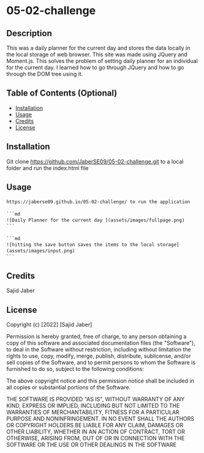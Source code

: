# 05-02-challenge

## Description

This was a daily planner for the current day and stores the data locally in the local storage of web browser. This site was made using JQuery and Moment.js. This solves the problem of setting daily planner for an individual for the current day. I learned how to go through JQuery and how to go through the DOM tree using it. 

## Table of Contents (Optional)

- [Installation](#installation)
- [Usage](#usage)
- [Credits](#credits)
- [License](#license)

## Installation

Git clone https://github.com/JaberSE09/05-02-challenge.git to a local folder and run the index.html file

## Usage

    https://jaberse09.github.io/05-02-challenge/ to run the application

    ```md
    ![Daily Planner for the current day ](assets/images/fullpage.png)
    ```

    ```md
    ![hitting the save button saves the items to the local storage](assets/images/input.png)
    ```



## Credits

Sajid Jaber

## License

Copyright (c) [2022] [Sajid Jaber]

Permission is hereby granted, free of charge, to any person obtaining a copy
of this software and associated documentation files (the "Software"), to deal
in the Software without restriction, including without limitation the rights
to use, copy, modify, merge, publish, distribute, sublicense, and/or sell
copies of the Software, and to permit persons to whom the Software is
furnished to do so, subject to the following conditions:

The above copyright notice and this permission notice shall be included in all
copies or substantial portions of the Software.

THE SOFTWARE IS PROVIDED "AS IS", WITHOUT WARRANTY OF ANY KIND, EXPRESS OR
IMPLIED, INCLUDING BUT NOT LIMITED TO THE WARRANTIES OF MERCHANTABILITY,
FITNESS FOR A PARTICULAR PURPOSE AND NONINFRINGEMENT. IN NO EVENT SHALL THE
AUTHORS OR COPYRIGHT HOLDERS BE LIABLE FOR ANY CLAIM, DAMAGES OR OTHER
LIABILITY, WHETHER IN AN ACTION OF CONTRACT, TORT OR OTHERWISE, ARISING FROM,
OUT OF OR IN CONNECTION WITH THE SOFTWARE OR THE USE OR OTHER DEALINGS IN THE
SOFTWARE
